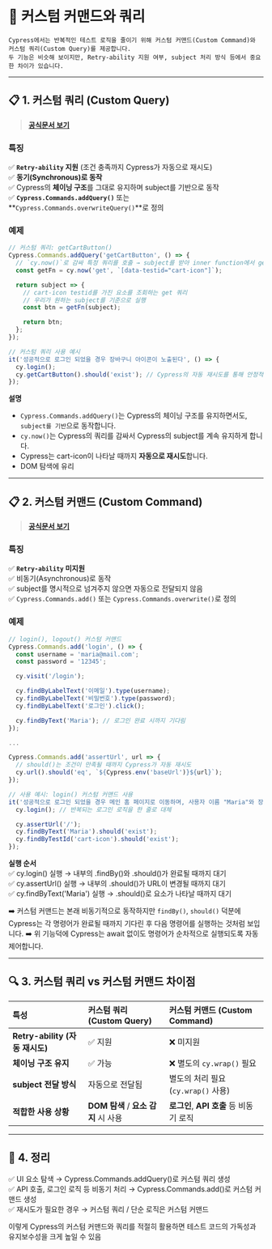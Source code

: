 # 🧪 커스텀 커맨드와 쿼리
~~~
Cypress에서는 반복적인 테스트 로직을 줄이기 위해 커스텀 커맨드(Custom Command)와 커스텀 쿼리(Custom Query)를 제공합니다.  
두 기능은 비슷해 보이지만, Retry-ability 지원 여부, subject 처리 방식 등에서 중요한 차이가 있습니다.
~~~

---

## 📋 1. **커스텀 쿼리 (Custom Query)**
> **[공식문서 보기](https://docs.cypress.io/api/cypress-api/custom-queries)**

### 특징
✅ **`Retry-ability` 지원** (조건 충족까지 Cypress가 자동으로 재시도)  
✅ **동기(Synchronous)로 동작**  
✅ Cypress의 **체이닝 구조**를 그대로 유지하며 subject를 기반으로 동작  
✅ **`Cypress.Commands.addQuery()`** 또는 **`Cypress.Commands.overwriteQuery()`**로 정의  

### 예제
```javascript
// 커스텀 쿼리: getCartButton()
Cypress.Commands.addQuery('getCartButton', () => {
  // `cy.now()`로 감싸 특정 쿼리를 호출 → subject를 받아 inner function에서 get 실행
  const getFn = cy.now('get', `[data-testid="cart-icon"]`);

  return subject => {
    // cart-icon testid를 가진 요소를 조회하는 get 쿼리
    // 우리가 원하는 subject를 기준으로 실행
    const btn = getFn(subject);

    return btn;
  };
});

// 커스텀 쿼리 사용 예시
it('성공적으로 로그인 되었을 경우 장바구니 아이콘이 노출된다', () => {
  cy.login();
  cy.getCartButton().should('exist'); // Cypress의 자동 재시도를 통해 안정적인 검증
});
```

**설명**
- `Cypress.Commands.addQuery()`는 Cypress의 체이닝 구조를 유지하면서도, `subject를 기반`으로 동작합니다.
- `cy.now()`는 Cypress의 쿼리를 감싸서 Cypress의 subject를 계속 유지하게 합니다.
- Cypress는 cart-icon이 나타날 때까지 **자동으로 재시도**합니다.
- DOM 탐색에 유리

---

## 📋 2. 커스텀 커맨드 (Custom Command)

> **[공식문서 보기](https://docs.cypress.io/api/cypress-api/custom-commands)**

### 특징
✅ **`Retry-ability` 미지원**  
✅ 비동기(Asynchronous)로 동작  
✅ subject를 명시적으로 넘겨주지 않으면 자동으로 전달되지 않음  
✅ `Cypress.Commands.add()` 또는 `Cypress.Commands.overwrite()`로 정의  

### 예제
```js
// login(), logout() 커스텀 커맨드
Cypress.Commands.add('login', () => {
  const username = 'maria@mail.com';
  const password = '12345';

  cy.visit('/login');

  cy.findByLabelText('이메일').type(username);
  cy.findByLabelText('비밀번호').type(password);
  cy.findByLabelText('로그인').click();

  cy.findByText('Maria'); // 로그인 완료 시까지 기다림
});

...

Cypress.Commands.add('assertUrl', url => {
  // should()는 조건이 만족될 때까지 Cypress가 자동 재시도
  cy.url().should('eq', `${Cypress.env('baseUrl')}${url}`);
});

// 사용 예시: login() 커스텀 커맨드 사용
it('성공적으로 로그인 되었을 경우 메인 홈 페이지로 이동하며, 사용자 이름 "Maria"와 장바구니 아이콘이 노출된다', () => {
  cy.login(); // 반복되는 로그인 로직을 한 줄로 대체

  cy.assertUrl('/');
  cy.findByText('Maria').should('exist');
  cy.findByTestId('cart-icon').should('exist');
});
```

**실행 순서**  
✅ cy.login() 실행 → 내부의 .findBy()와 .should()가 완료될 때까지 대기  
✅ cy.assertUrl() 실행 → 내부의 .should()가 URL이 변경될 때까지 대기  
✅ cy.findByText('Maria') 실행 → .should()로 요소가 나타날 때까지 대기  

➡️ 커스텀 커맨드는 본래 비동기적으로 동작하지만 `findBy()`, `should()` 덕분에 Cypress는 각 명령어가 완료될 때까지 기다린 후 다음 명령어를 실행하는 것처럼 보입니다.
➡️ 위 기능덕에 Cypress는 await 없이도 명령어가 순차적으로 실행되도록 자동 제어합니다.  

---

## 🔍 3. **커스텀 쿼리 vs 커스텀 커맨드 차이점**

| **특성**                    | **커스텀 쿼리 (Custom Query)**     | **커스텀 커맨드 (Custom Command)** |
|:----------------------------|:------------------------------------|:------------------------------------|
| **Retry-ability (자동 재시도)**| ✅ 지원                              | ❌ 미지원                              |
| **체이닝 구조 유지**             | ✅ 가능                              | ❌ 별도의 `cy.wrap()` 필요               |
| **subject 전달 방식**         | 자동으로 전달됨                        | 별도의 처리 필요 (`cy.wrap()` 사용)         |
| **적합한 사용 상황**            | **DOM 탐색** / **요소 감지** 시 사용      | **로그인**, **API 호출** 등 비동기 로직      |

---

## 🎯 4. 정리

✅ UI 요소 탐색 → Cypress.Commands.addQuery()로 커스텀 쿼리 생성  
✅ API 호출, 로그인 로직 등 비동기 처리 → Cypress.Commands.add()로 커스텀 커맨드 생성  
✅ 재시도가 필요한 경우 → 커스텀 쿼리 / 단순 로직은 커스텀 커맨드  

이렇게 Cypress의 커스텀 커맨드와 쿼리를 적절히 활용하면 테스트 코드의 가독성과 유지보수성을 크게 높일 수 있음  
